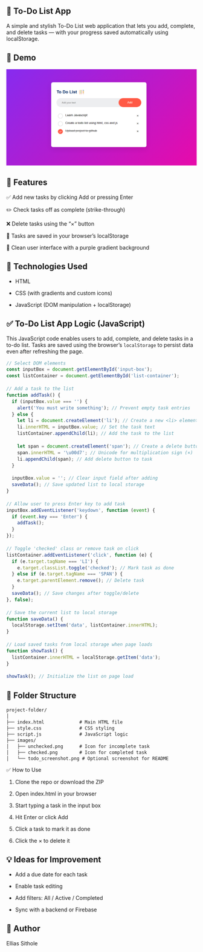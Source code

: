 ## 📝 To-Do List App
A simple and stylish To-Do List web application that lets you add, complete, and delete tasks — with your progress saved automatically using localStorage.

<!-- Replace with your actual screenshot path or GitHub image URL -->
## 📸 Demo
![App Screenshot](screenshot.PNG)


## 🚀 Features
✅ Add new tasks by clicking Add or pressing Enter

✏️ Check tasks off as complete (strike-through)

❌ Delete tasks using the “×” button

💾 Tasks are saved in your browser’s localStorage

🎨 Clean user interface with a purple gradient background

## 🔧 Technologies Used
- HTML

- CSS (with gradients and custom icons)

- JavaScript (DOM manipulation + localStorage)
  
## ✅ To-Do List App Logic (JavaScript)

This JavaScript code enables users to add, complete, and delete tasks in a to-do list. Tasks are saved using the browser’s `localStorage` to persist data even after refreshing the page.

```javascript
// Select DOM elements
const inputBox = document.getElementById('input-box');
const listContainer = document.getElementById('list-container');

// Add a task to the list
function addTask() {
  if (inputBox.value === '') {
    alert('You must write something'); // Prevent empty task entries
  } else {
    let li = document.createElement('li'); // Create a new <li> element
    li.innerHTML = inputBox.value; // Set the task text
    listContainer.appendChild(li); // Add the task to the list

    let span = document.createElement('span'); // Create a delete button
    span.innerHTML = '\u00d7'; // Unicode for multiplication sign (×)
    li.appendChild(span); // Add delete button to task
  }

  inputBox.value = ''; // Clear input field after adding
  saveData(); // Save updated list to local storage
}

// Allow user to press Enter key to add task
inputBox.addEventListener('keydown', function (event) {
  if (event.key === 'Enter') {
    addTask();
  }
});

// Toggle 'checked' class or remove task on click
listContainer.addEventListener('click', function (e) {
  if (e.target.tagName === 'LI') {
    e.target.classList.toggle('checked'); // Mark task as done
  } else if (e.target.tagName === 'SPAN') {
    e.target.parentElement.remove(); // Delete task
  }
  saveData(); // Save changes after toggle/delete
}, false);

// Save the current list to local storage
function saveData() {
  localStorage.setItem('data', listContainer.innerHTML);
}

// Load saved tasks from local storage when page loads
function showTask() {
  listContainer.innerHTML = localStorage.getItem('data');
}

showTask(); // Initialize the list on page load
```

## 📁 Folder Structure
```
project-folder/
│
├── index.html             # Main HTML file
├── style.css              # CSS styling
├── script.js              # JavaScript logic
├── images/
│   ├── unchecked.png      # Icon for incomplete task
│   ├── checked.png        # Icon for completed task
│   └── todo_screenshot.png # Optional screenshot for README
```
✅ How to Use
1. Clone the repo or download the ZIP

2. Open index.html in your browser

3. Start typing a task in the input box

4. Hit Enter or click Add

5. Click a task to mark it as done

6. Click the × to delete it

## 💡 Ideas for Improvement
- Add a due date for each task

- Enable task editing

- Add filters: All / Active / Completed

- Sync with a backend or Firebase
 ## 👤 Author
 Ellias Sithole
